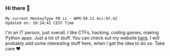 ### Hi there 👋
<!-- PB START -->
```
My current MonkeyType PB is - WPM:94.21 Acc:97.42
Updated on: 18:24:42 CEST Time
```
<!-- PB END -->
I'm an IT person, just overall. I like CTFs, hacking, coding games, making Python apps. Just a lot of stuff.
You can check out my website [here](https://skill3472.github.io/).
I will probably add some interesting stuff here, when I get the idea to do so. Take care ❤️
